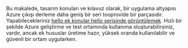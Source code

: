 Bu makalede, tasarım konuları ve kılavuz olarak, bir uygulama altyapısı Azure çıkışı derleme daha geniş bir seri tooprovide bir parçasıdır. Yapabilecekleriniz [hello ek konular hello serisinde görüntülemek](#next-steps). Hızlı bir şekilde Azure geliştirme ve test ortamında kullanıma oluşturabilirsiniz, vardır, ancak ek hususlar üretime hazır, yüksek oranda kullanılabilir ve güvenli bir ortam uygularken.

